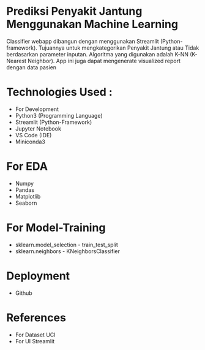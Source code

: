 # Prediksi Penyakit Jantung Menggunakan Machine Learning
Classifier webapp dibangun dengan menggunakan Streamlit (Python-framework). Tujuannya untuk mengkategorikan Penyakit Jantung atau Tidak berdasarkan parameter inputan. Algoritma yang digunakan adalah K-NN (K-Nearest Neighbor). App ini juga dapat mengenerate visualized report dengan data pasien

# Technologies Used :
- For Development
- Python3 (Programming Language)
- Streamlit (Python-Framework)
- Jupyter Notebook
- VS Code (IDE)
- Miniconda3

# For EDA
- Numpy
- Pandas
- Matplotlib
- Seaborn

# For Model-Training
- sklearn.model_selection - train_test_split
- sklearn.neighbors - KNeighborsClassifier

# Deployment
- Github

# References
- For Dataset UCI
- For UI Streamlit


